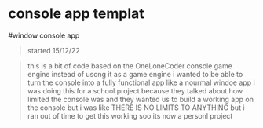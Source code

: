 # console app templat

#window console app
>started 15/12/22

>this is a bit of code based on the OneLoneCoder console game engine
>instead of usong it as a game engine i wanted to be able to turn the console into a fully functional app like a nourmal windoe app
>i was doing this for a school project because they talked about how limited the console was and they wanted us to build a working app 
>on the console but i was like THERE IS NO LIMITS TO ANYTHING but i ran out of time to get this working soo its now a personl project
